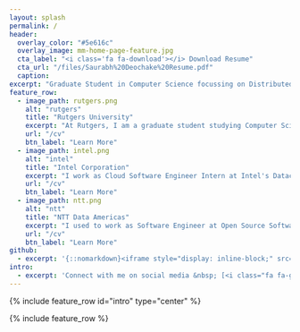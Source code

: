```yaml
---
layout: splash
permalink: /
header:
  overlay_color: "#5e616c"
  overlay_image: mm-home-page-feature.jpg
  cta_label: "<i class='fa fa-download'></i> Download Resume"
  cta_url: "/files/Saurabh%20Deochake%20Resume.pdf"
  caption:
excerpt: "Graduate Student in Computer Science focussing on Distributed Systems, Cloud Enthusiast, I write software. When I am not working, I love watching football."        
feature_row:
  - image_path: rutgers.png
    alt: "rutgers"
    title: "Rutgers University"
    excerpt: "At Rutgers, I am a graduate student studying Computer Science with specialization in Distributed System/Cloud Computing. I also teach an undergraduate course at the department."
    url: "/cv"
    btn_label: "Learn More"
  - image_path: intel.png
    alt: "intel"
    title: "Intel Corporation"
    excerpt: "I work as Cloud Software Engineer Intern at Intel's Datacenter Group. My work has been mainly in the fields of cloud compute and cloud storage area using Docker managed by orchestrators like Kubernetes "
    url: "/cv"
    btn_label: "Learn More"
  - image_path: ntt.png
    alt: "ntt"
    title: "NTT Data Americas"
    excerpt: "I used to work as Software Engineer at Open Source Software R&D Center of Japanese tech giant NTT Data Americas. My work mainly involved R&D in cloud compute and virtualization."
    url: "/cv"
    btn_label: "Learn More"
github:
  - excerpt: '{::nomarkdown}<iframe style="display: inline-block;" src="https://ghbtns.com/github-btn.html?user=mmistakes&repo=minimal-mistakes&type=star&count=true&size=large" frameborder="0" scrolling="0" width="160px" height="30px"></iframe> <iframe style="display: inline-block;" src="https://ghbtns.com/github-btn.html?user=mmistakes&repo=minimal-mistakes&type=fork&count=true&size=large" frameborder="0" scrolling="0" width="158px" height="30px"></iframe>{:/nomarkdown}'
intro:
  - excerpt: 'Connect with me on social media &nbsp; [<i class="fa fa-github"></i> GitHub](https://github.com/saurabh-deochake){: .btn .btn--github} [<i class="fa fa-linkedin"></i> LinkedIn](https://linkedin.com/in/saurabhdeochake){: .btn .btn--linkedin} [<i class="fa fa-twitter"></i> Twitter](https://twitter.com/saurabhd04){: .btn .btn--twitter} [<i class="fa fa-facebook"></i> Facebook](https://facebook.com/saurabh.deochake){: .btn .btn--facebook}'
---
```


{% include feature_row id="intro" type="center" %}

{% include feature_row %}
